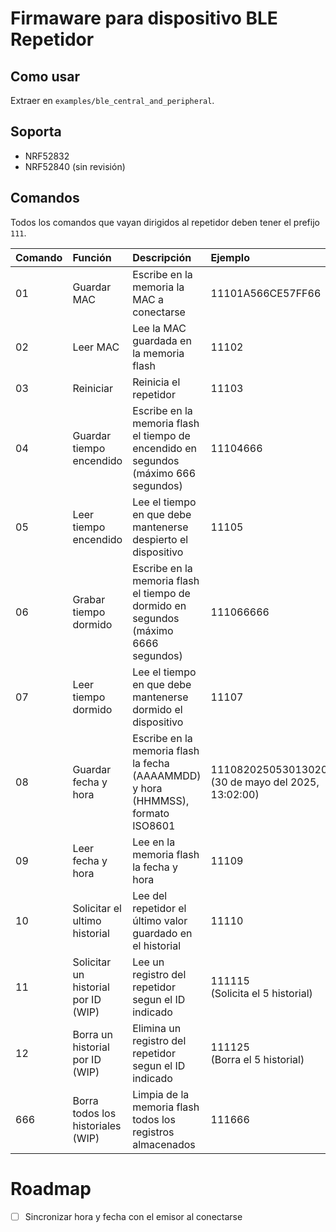 # Firmaware para dispositivo BLE Repetidor

## Como usar
Extraer en `examples/ble_central_and_peripheral`.

## Soporta
- NRF52832
- NRF52840 (sin revisión)

## Comandos

Todos los comandos que vayan dirigidos al repetidor deben tener el prefijo `111`.

| Comando | Función                             | Descripción                                                                          | Ejemplo                                                  |
| :------ | :---------------------------------- | :----------------------------------------------------------------------------------- | :------------------------------------------------------- |
| 01      | Guardar MAC                         | Escribe en la memoria la MAC a conectarse                                            | 11101A566CE57FF66                                        |
| 02      | Leer MAC                            | Lee la MAC guardada en la memoria flash                                              | 11102                                                    |
| 03      | Reiniciar                           | Reinicia el repetidor                                                                | 11103                                                    |
| 04      | Guardar tiempo encendido            | Escribe en la memoria flash el tiempo de encendido en segundos (máximo 666 segundos) | 11104666                                                 |
| 05      | Leer tiempo encendido               | Lee el tiempo en que debe mantenerse despierto el dispositivo                        | 11105                                                    |
| 06      | Grabar tiempo dormido               | Escribe en la memoria flash el tiempo de dormido en segundos (máximo 6666 segundos)  | 111066666                                                |
| 07      | Leer tiempo dormido                 | Lee el tiempo en que debe mantenerse dormido el dispositivo                          | 11107                                                    |
| 08      | Guardar fecha y hora                | Escribe en la memoria flash la fecha (AAAAMMDD) y hora (HHMMSS), formato ISO8601     | 1110820250530130200 <br> (30 de mayo del 2025, 13:02:00) |
| 09      | Leer fecha y hora                   | Lee en la memoria flash la fecha y hora                                              | 11109                                                    |
| 10      | Solicitar el ultimo historial       | Lee del repetidor el último valor guardado en el historial                           | 11110                                                    |
| 11      | Solicitar un historial por ID (WIP) | Lee un registro del repetidor segun el ID indicado                                   | 111115 <br> (Solicita el 5 historial)                   |
| 12      | Borra un historial por ID (WIP)     | Elimina un registro del repetidor segun el ID indicado                               | 111125 <br> (Borra el 5 historial)                      |
| 666     | Borra todos los historiales (WIP)   | Limpia de la memoria flash todos los registros almacenados                           | 111666                                                   |


# Roadmap

- [ ] Sincronizar hora y fecha con el emisor al conectarse